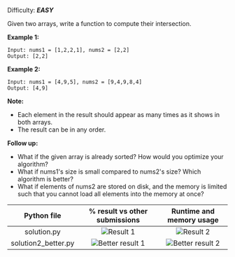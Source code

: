 Difficulty: ***EASY***

Given two arrays, write a function to compute their intersection.

**Example 1:**

    Input: nums1 = [1,2,2,1], nums2 = [2,2]
    Output: [2,2]
    
**Example 2:**

    Input: nums1 = [4,9,5], nums2 = [9,4,9,8,4]
    Output: [4,9]

**Note:**

- Each element in the result should appear as many times as it shows in both arrays.
- The result can be in any order.

**Follow up:**

- What if the given array is already sorted? How would you optimize your algorithm?
- What if nums1's size is small compared to nums2's size? Which algorithm is better?
- What if elements of nums2 are stored on disk, and the memory is limited such that you cannot load all elements into the memory at once?
    
|Python file|% result vs other submissions|Runtime and memory usage|
|:---:|:---:|:---:|
|solution.py|![Result 1](img/result1.png)|![Result 2](img/result2.png)|
|solution2_better.py|![Better result 1](img/result1_better.png)|![Better result 2](img/result2_better.png)|
